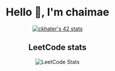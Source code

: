 <h1 align="center">Hello 👋, I'm chaimae</h1>

<div align="center">
  <a href="https://github.com/oakoudad/badge42">
    <img src="https://badge.mediaplus.ma/starryblue/ckhater" alt="ckhater's 42 stats" />
  </a>
</div>


<h2 align="center">LeetCode stats</h2>
<center>
  <img src="https://leetcard.jacoblin.cool/chaimaekhater?theme=catppuccinMocha&font=Cambo&ext=activity" alt="LeetCode Stats" />
</center>

<!---
ckhater/ckhater is a ✨ special ✨ repository because its `README.md` (this file) appears on your GitHub profile.
You can click the Preview link to take a look at your changes.
--->
